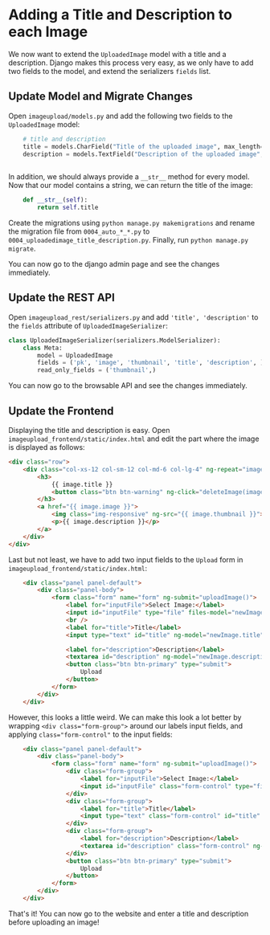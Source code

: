 # Adding a Title and Description to each Image

We now want to extend the `UploadedImage` model with a title and a description.
Django makes this process very easy, as we only have to add two fields to the
model, and extend the serializers `fields` list.

## Update Model and Migrate Changes
Open `imageupload/models.py` and add the following two fields to the `UploadedImage` model:
```python
    # title and description
    title = models.CharField("Title of the uploaded image", max_length=255, default="Unknown Picture")
    description = models.TextField("Description of the uploaded image", default="")
    
```

In addition, we should always provide a `__str__` method for every model. Now that our model contains a string, we
can return the title of the image:
```python
    def __str__(self):
        return self.title
```

Create the migrations using ``python manage.py makemigrations`` and rename the migration file from
`0004_auto_*_*.py` to `0004_uploadedimage_title_description.py`. Finally, run ``python manage.py migrate``.

You can now go to the django admin page and see the changes immediately.

## Update the REST API
Open `imageupload_rest/serializers.py` and add `'title', 'description'` to the `fields` attribute of `UploadedImageSerializer`:
```python
class UploadedImageSerializer(serializers.ModelSerializer):
    class Meta:
        model = UploadedImage
        fields = ('pk', 'image', 'thumbnail', 'title', 'description', )
        read_only_fields = ('thumbnail',)

```

You can now go to the browsable API and see the changes immediately.


## Update the Frontend
Displaying the title and description is easy. Open `imageupload_frontend/static/index.html` and edit 
the part where the image is displayed as follows:
```HTML
<div class="row">
    <div class="col-xs-12 col-sm-12 col-md-6 col-lg-4" ng-repeat="image in images track by image.pk">
        <h3>
            {{ image.title }}
            <button class="btn btn-warning" ng-click="deleteImage(image)">Delete</button>
        </h3>
        <a href="{{ image.image }}">
            <img class="img-responsive" ng-src="{{ image.thumbnail }}">
            <p>{{ image.description }}</p>
        </a>
    </div>
</div>
```

Last but not least, we have to add two input fields to the `Upload` form in `imageupload_frontend/static/index.html`:
```HTML
    <div class="panel panel-default">
        <div class="panel-body">
            <form class="form" name="form" ng-submit="uploadImage()">
                <label for="inputFile">Select Image:</label>
                <input id="inputFile" type="file" files-model="newImage.image">
                <br />
                <label for="title">Title</label>
                <input type="text" id="title" ng-model="newImage.title"><br />

                <label for="description">Description</label>
                <textarea id="description" ng-model="newImage.description"></textarea><br />
                <button class="btn btn-primary" type="submit">
                    Upload
                </button>
            </form>
        </div>
    </div>
```

However, this looks a little weird. We can make this look a lot better by wrapping ``<div class="form-group">`` around our
labels input fields, and applying ``class="form-control"`` to the input fields:
```HTML
    <div class="panel panel-default">
        <div class="panel-body">
            <form class="form" name="form" ng-submit="uploadImage()">
                <div class="form-group">
                    <label for="inputFile">Select Image:</label>
                    <input id="inputFile" class="form-control" type="file" files-model="newImage.image">
                </div>
                <div class="form-group">
                    <label for="title">Title</label>
                    <input type="text" class="form-control" id="title" ng-model="newImage.title">
                </div>
                <div class="form-group">
                    <label for="description">Description</label>
                    <textarea id="description" class="form-control" ng-model="newImage.description"></textarea>
                </div>
                <button class="btn btn-primary" type="submit">
                    Upload
                </button>
            </form>
        </div>
    </div>
```

That's it! You can now go to the website and enter a title and description before uploading an image!
